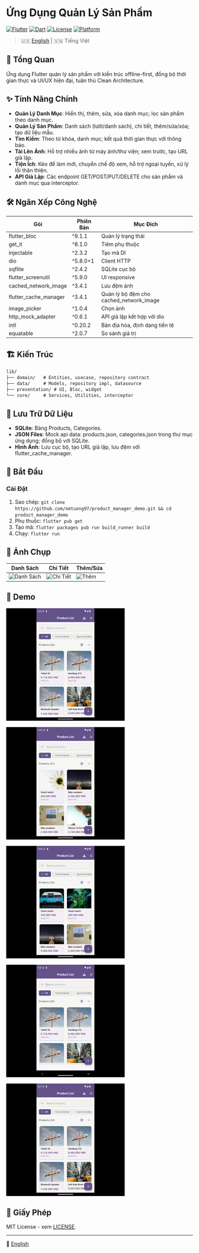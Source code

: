 # Ứng Dụng Quản Lý Sản Phẩm

[![Flutter](https://img.shields.io/badge/Flutter-3.7.2+-02569B?style=for-the-badge&logo=flutter&logoColor=white)](https://flutter.dev)
[![Dart](https://img.shields.io/badge/Dart-3.0+-0175C2?style=for-the-badge&logo=dart&logoColor=white)](https://dart.dev)
[![License](https://img.shields.io/badge/License-MIT-green?style=for-the-badge)](LICENSE)
[![Platform](https://img.shields.io/badge/Platform-Android%20%7C%20iOS-lightgrey?style=for-the-badge)](https://flutter.dev)

> 🇺🇸 [English](README.md) | 🇻🇳 Tiếng Việt

## 📖 Tổng Quan

Ứng dụng Flutter quản lý sản phẩm với kiến trúc offline-first, đồng bộ thời gian thực và UI/UX hiện đại, tuân thủ Clean Architecture.

## ✨ Tính Năng Chính

- **Quản Lý Danh Mục**: Hiển thị, thêm, sửa, xóa danh mục; lọc sản phẩm theo danh mục.
- **Quản Lý Sản Phẩm**: Danh sách (lưới/danh sách), chi tiết, thêm/sửa/xóa; tạo dữ liệu mẫu.
- **Tìm Kiếm**: Theo từ khóa, danh mục; kết quả thời gian thực với thông báo.
- **Tải Lên Ảnh**: Hỗ trợ nhiều ảnh từ máy ảnh/thư viện; xem trước, tạo URL giả lập.
- **Tiện Ích**: Kéo để làm mới, chuyển chế độ xem, hỗ trợ ngoại tuyến, xử lý lỗi thân thiện.
- **API Giả Lập**: Các endpoint GET/POST/PUT/DELETE cho sản phẩm và danh mục qua interceptor.

## 🛠️ Ngăn Xếp Công Nghệ

| Gói | Phiên Bản | Mục Đích |
|-----|-----------|----------|
| flutter_bloc | ^9.1.1 | Quản lý trạng thái |
| get_it | ^8.1.0 | Tiêm phụ thuộc |
| injectable | ^2.3.2 | Tạo mã DI |
| dio | ^5.8.0+1 | Client HTTP |
| sqflite | ^2.4.2 | SQLite cục bộ |
| flutter_screenutil | ^5.9.0 | UI responsive |
| cached_network_image | ^3.4.1 | Lưu đệm ảnh |
| flutter_cache_manager | ^3.4.1 | Quản lý bộ đệm cho cached_network_image |
| image_picker | ^1.0.4 | Chọn ảnh |
| http_mock_adapter | ^0.6.1 | API giả lập kết hợp với dio |
| intl | ^0.20.2 | Bản địa hóa, định dạng tiền tệ |
| equatable | ^2.0.7 | So sánh giá trị |

## 🏗️ Kiến Trúc

```
lib/
├── domain/   # Entities, usecase, repository contract
├── data/     # Models, repository impl, datasource
├── presentation/ # UI, Bloc, widget
└── core/     # Services, Utilities, interceptor
```

## 💾 Lưu Trữ Dữ Liệu

- **SQLite**: Bảng Products, Categories.
- **JSON Files**: Mock api data: products.json, categories.json trong thư mục ứng dụng; đồng bộ với SQLite.
- **Hình Ảnh**: Lưu cục bộ, tạo URL giả lập, lưu đệm với flutter_cache_manager.

## 🚀 Bắt Đầu

### Cài Đặt

1. Sao chép: `git clone https://github.com/nmtuong97/product_manager_demo.git && cd product_manager_demo`
2. Phụ thuộc: `flutter pub get`
3. Tạo mã: `flutter packages pub run build_runner build`
4. Chạy: `flutter run`

## 📱 Ảnh Chụp

| Danh Sách | Chi Tiết | Thêm/Sửa |
|-----------|----------|----------|
| ![Danh Sách](screenshots/product_list.png) | ![Chi Tiết](screenshots/product_detail.png) | ![Thêm](screenshots/add_product.png) |

## 🎥 Demo

![Quản Lý Danh Mục](gifs/category_demo.gif)

![Thêm Sản Phẩm](gifs/product_add.gif)

![Chi Tiết Sản Phẩm](gifs/product_detail.gif)

![Lọc Sản Phẩm](gifs/products_filter.gif)

![Tìm Kiếm Sản Phẩm](gifs/products_search.gif)

## 📄 Giấy Phép

MIT License - xem [LICENSE](LICENSE).

---
📘 [English](README.md)
